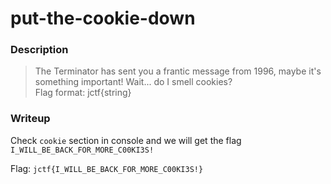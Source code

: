 # put-the-cookie-down
### Description
> The Terminator has sent you a frantic message from 1996, maybe it's something important! Wait... do I smell cookies?  
Flag format: jctf{string}

### Writeup
Check `cookie` section in console and we will get the flag `I_WILL_BE_BACK_FOR_MORE_C00KI3S!`

Flag: `jctf{I_WILL_BE_BACK_FOR_MORE_C00KI3S!}`